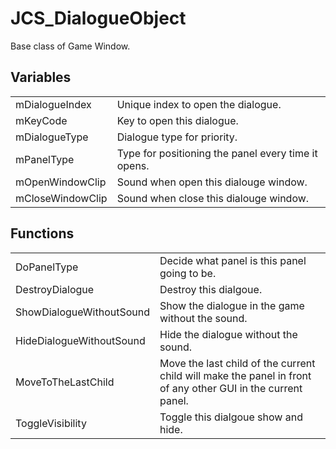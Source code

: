# JCS_DialogueObject

Base class of Game Window.


## Variables

<table>
  <tr>
    <td>mDialogueIndex</td>
    <td>Unique index to open the dialogue.</td>
  </tr>
  <tr>
    <td>mKeyCode</td>
    <td>Key to open this dialogue.</td>
  </tr>
  <tr>
    <td>mDialogueType</td>
    <td>Dialogue type for priority.</td>
  </tr>
  <tr>
    <td>mPanelType</td>
    <td>Type for positioning the panel every time it opens.</td>
  </tr>
  <tr>
    <td>mOpenWindowClip</td>
    <td>Sound when open this dialouge window.</td>
  </tr>
  <tr>
    <td>mCloseWindowClip</td>
    <td>Sound when close this dialouge window.</td>
  </tr>
</table>


## Functions

<table>
  <tr>
    <td>DoPanelType</td>
    <td>Decide what panel is this panel going to be.</td>
  </tr>
  <tr>
    <td>DestroyDialogue</td>
    <td>Destroy this dialgoue.</td>
  </tr>
  <tr>
    <td>ShowDialogueWithoutSound</td>
    <td>Show the dialogue in the game without the sound.</td>
  </tr>
  <tr>
    <td>HideDialogueWithoutSound</td>
    <td>Hide the dialogue without the sound.</td>
  </tr>
  <tr>
    <td>MoveToTheLastChild</td>
    <td>
      Move the last child of the current child will make the panel in front
      of any other GUI in the current panel.
    </td>
  </tr>
  <tr>
    <td>ToggleVisibility</td>
    <td>Toggle this dialgoue show and hide.</td>
  </tr>
</table>
